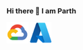### Hi there 👋 I am Parth

<img src = "https://github.com/devicons/devicon/blob/master/icons/googlecloud/googlecloud-original.svg" alt ="GCP logo" height ="50" width = "50"/>
<img src = "https://github.com/devicons/devicon/blob/master/icons/azure/azure-original.svg" alt ="Azure logo" height ="50" width = "50"/>

<!--
**learncode789/learncode789** is a ✨ _special_ ✨ repository because its `README.md` (this file) appears on your GitHub profile.

Here are some ideas to get you started:

- 🔭 I’m currently working on ...
- 🌱 I’m currently learning ...
- 👯 I’m looking to collaborate on ...
- 🤔 I’m looking for help with ...
- 💬 Ask me about ...
- 📫 How to reach me: ...
- 😄 Pronouns: ...
- ⚡ Fun fact: ...
-->

